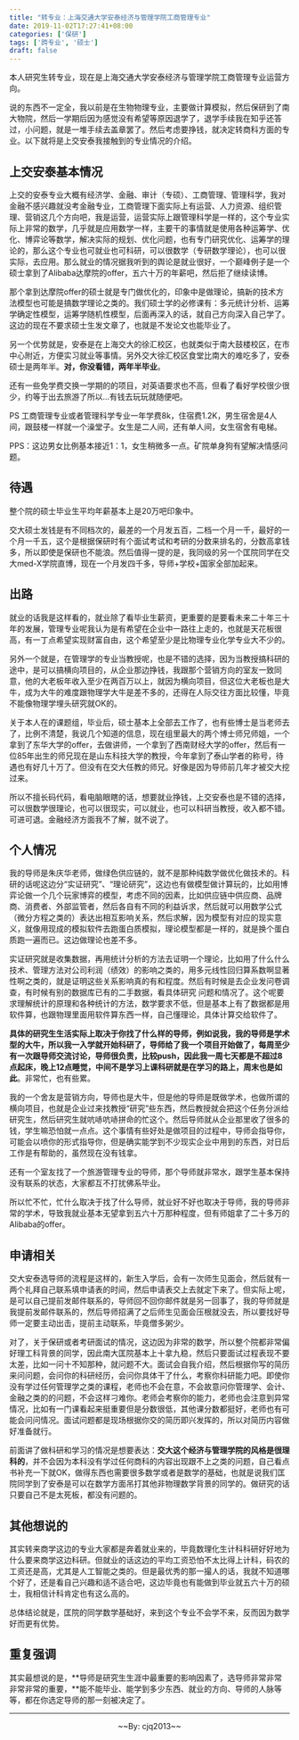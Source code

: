 ```yaml
---
title: "转专业：上海交通大学安泰经济与管理学院工商管理专业"
date: 2019-11-02T17:27:41+08:00
categories: ['保研']
tags: ['跨专业', '硕士']
draft: false
---
```


本人研究生转专业，现在是上海交通大学安泰经济与管理学院工商管理专业运营方向。

<!--more-->

说的东西不一定全，我以前是在生物物理专业，主要做计算模拟，然后保研到了南大物院，然后一学期后因为感觉没有希望等原因退学了，退学手续我在知乎还答过，小问题，就是一堆手续去盖章罢了。然后考虑要挣钱，就决定转商科方面的专业。以下就将是上交安泰我接触到的专业情况的介绍。

## 上交安泰基本情况

上交的安泰专业大概有经济学、金融、审计（专硕）、工商管理、管理科学，我对金融不感兴趣就没考金融专业，工商管理下面实际上有运营、人力资源、组织管理、营销这几个方向吧，我是运营，运营实际上跟管理科学是一样的，这个专业实际上非常的数学，几乎就是应用数学一样，主要干的事情就是使用各种运筹学、优化、博弈论等数学，解决实际的规划、优化问题，也有专门研究优化、运筹学的理论的，那么这个专业也可就业也可科研，可以很数学（专研数学理论），也可以很实际，去应用。那么就业的情况据我听到的舆论是就业很好，一个巅峰例子是一个硕士拿到了Alibaba达摩院的offer，五六十万的年薪吧，然后拒了继续读博。

那个拿到达摩院offer的硕士就是专门做优化的，印象中是做理论，搞新的技术方法模型也可能是搞数学理论之类的。我们硕士学的必修课有：多元统计分析、运筹学确定性模型，运筹学随机性模型，后面再深入的话，就自己方向深入自己学了。这边的现在不要求硕士生发文章了，也就是不发论文也能毕业了。

另一个优势就是，安泰是在上海交大的徐汇校区，也就类似于南大鼓楼校区，在市中心附近，方便实习就业等事情。另外交大徐汇校区食堂比南大的难吃多了，安泰硕士是两年半。**对，你没看错，两年半毕业**。

还有一些免学费交换一学期的的项目，对英语要求也不高，但看了看好学校很少很少，约等于出去旅游了所以...有钱去玩玩就随便吧。

PS 工商管理专业或者管理科学专业一年学费8k，住宿费1.2K，男生宿舍是4人间，跟鼓楼一样就一个澡堂子。女生是二人间，还有单人间，女生宿舍有电梯。

PPS：这边男女比例基本接近1：1，女生稍微多一点。矿院单身狗有望解决情感问题。

## 待遇
整个院的硕士毕业生平均年薪基本上是20万吧印象中。

交大硕士发钱是有不同档次的，最差的一个月发五百，二档一个月一千，最好的一个月一千五，这个是根据保研时有个面试考试和考研的分数来排名的，分数高拿钱多，所以即使是保研也不能浪。然后值得一提的是，我同级的另一个匡院同学在交大med-X学院直博，现在一个月发四千多，导师+学校+国家全部加起来。

## 出路

就业的话我是这样看的，就业除了看毕业生薪资，更重要的是要看未来二十年三十年的发展，管理专业呢我认为是有希望在企业中一路往上走的，也就是天花板很高，有一丁点希望实现财富自由，这个希望至少是比物理专业化学专业大不少的。

另外一个就是，在管理学的专业当教授呢，也是不错的选择，因为当教授搞科研的途中，是可以搞横向项目的，从企业那边挣钱，我跟那个营销方向的室友一致同意，他的大老板年收入至少在两百万以上，就因为横向项目，但这位大老板也是大牛，成为大牛的难度跟物理学大牛是差不多的，还得在人际交往方面比较懂，毕竟不能像物理学埋头研究就OK的。

关于本人在的课题组，毕业后，硕士基本上全部去工作了，也有些博士是当老师去了，比例不清楚，我说几个知道的信息，现在组里最大的两个博士师兄师姐，一个拿到了东华大学的offer，去做讲师，一个拿到了西南财经大学的offer，然后有一位85年出生的师兄现在是山东科技大学的教授，今年拿到了泰山学者的称号，待遇也有好几十万了。但没有在交大任教的师兄。好像是因为导师前几年才被交大挖过来。

所以不擅长码代码，看电脑眼瞎的话，想要就业挣钱，上交安泰也是不错的选择，可以很数学很理论，也可以很现实，可以就业，也可以科研当教授，收入都不错。可进可退。金融经济方面我不了解，就不说了。

## 个人情况

我的导师是朱庆华老师，做绿色供应链的，就不是那种纯数学做优化做技术的。科研的话呢这边分“实证研究”、“理论研究”，这边也有做模型做计算玩的，比如用博弈论做一个几个玩家博弈的模型，考虑不同的因素，比如供应链中供应商、品牌商、消费者、外部监管者，然后各自有不同的利益诉求，然后就可以用数学公式（微分方程之类的）表达出相互影响关系，然后求解，因为模型有对应的现实意义，就像用现成的模拟软件去跑蛋白质模拟，理论模型都是一样的，就是换个蛋白质跑一遍而已。这边做理论也差不多。

实证研究就是收集数据，再用统计分析的方法去证明一个理论，比如用了什么什么技术、管理方法对公司利润（绩效）的影响之类的，用多元线性回归算系数啊显著性啊之类的，就是证明这些关系影响真的有和程度。然后有时候是去企业发问卷调查，有时候有别的数据库已有的二手数据，看具体研究 问题和情况了。这个呢要求理解统计的原理和各种统计的方法，数学要求不低，但是基本上有了数据都是用软件算，也跟物理里面用软件算东西一样，自己懂理论，具体计算交给软件了。

**具体的研究生生活实际上取决于你找了什么样的导师，例如说我，我的导师是学术型的大牛，所以我一入学就开始科研了，导师给了我一个项目开始做了，每周至少有一次跟导师交流讨论，导师很负责，比较push，因此我一周七天都是不超过8点起床，晚上12点睡觉，中间不是学习上课科研就是在学习的路上，周末也是如此**。非常忙，也有些累。

我的一个舍友是营销方向，导师也是大牛，但是他的导师是既做学术，也做所谓的横向项目，也就是企业过来找教授“研究”些东西，然后教授就会把这个任务分派给研究生，然后研究生就吭哧吭哧拼命的忙这个。然后导师就从企业那里收了很多的钱，学生嘛恐怕就一点点。这个事情有些好处是做项目的过程中，导师会指导你，可能会以喷你的形式指导你，但是确实能学到不少现实企业中用到的东西，对日后工作是有帮助的，虽然现在没有钱拿。

还有一个室友找了一个旅游管理专业的导师，那个导师就非常水，跟学生基本保持没有联系的状态，大家都互不打扰佛系毕业。

所以忙不忙，忙什么取决于找了什么导师，就业好不好也取决于导师，我的导师非常的学术，导致我就业基本无望拿到五六十万那种程度，但有师姐拿了二十多万的Alibaba的offer。

## 申请相关

交大安泰选导师的流程是这样的，新生入学后，会有一次师生见面会，然后就有一两个礼拜自己联系填申请表的时间，然后申请表交上去就定下来了。但实际上呢，是可以自己提前发邮件联系的，导师回不回你邮件就是另一回事了，我的导师就是我提前发邮件联系的，然后导师招满了之后师生见面会压根就没去，所以要找好导师一定要主动出击，提前主动联系，毕竟僧多粥少。

对了，关于保研或者考研面试的情况，这边因为非常的数学，所以整个院都非常偏好理工科背景的同学，因此南大匡院基本上十拿九稳，然后只要面试过程表现不要太差，比如一问十不知那种，就问题不大。面试会自我介绍，然后根据你写的简历来问问题，会问你的科研经历，会问你具体干了什么，考察你科研能力吧。即使你没有学过任何管理学之类的课程，老师也不会在意，不会故意问你管理学、会计、金融之类的的问题，不会这样刁难你。老师会考察你的能力，老师也会注意到异常情况，比如有一门课看起来挺重要但是分数很低，其他课分数都挺好，老师也有可能会问问情况。面试问题都是现场根据你交的简历即兴发挥的，所以对简历内容做好准备就行。

前面讲了做科研和学习的情况是想要表达：**交大这个经济与管理学院的风格是很理科的**，并不会因为本科没有学过任何商科的内容出现跟不上之类的问题，自己看点书补充一下就OK，做得东西也需要很多数学或者是数学的基础，也就是说我们匡院同学到了安泰是可以在数学方面吊打其他非物理数学背景的同学的。做研究的话只要自己不是太死板，都没有问题的。

## 其他想说的

其实转来商学这边的专业大家都是奔着就业来的，毕竟数理化生计科科研好好地为什么要来商学这边科研。但就业的话这边的平均工资恐怕不太比得上计科，码农的工资还是高，尤其是人工智能之类的。但是最优秀的那一撮人的话，我就不知道哪个好了，还是看自己兴趣和适不适合吧，这边毕竟也有能做到毕业就五六十万的硕士，我相信计科肯定也有这么高的。

总体结论就是，匡院的同学数学基础好，来到这个专业不会学不来，反而因为数学好而更有优势。

## 重复强调

其实最想说的是，**导师是研究生生涯中最重要的影响因素了，选导师非常非常非常非常的重要，**能不能毕业、能学到多少东西、就业的方向、导师的人脉等等，都在你选定导师的那一刻被决定了。

---

<p style="text-align:center">~~By: cjq2013~~</p>

